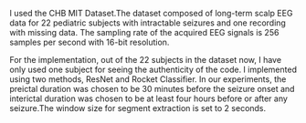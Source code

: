  I used the CHB MIT Dataset.The dataset composed of long-term scalp EEG data for 22 pediatric subjects with intractable seizures and one recording with missing data. The sampling rate of the acquired EEG signals is 256 samples per second with 16-bit resolution.

For the implementation, out of the 22 subjects in the dataset now, I have only used one subject for seeing the authenticity of the code.
I implemented using two methods, ResNet and Rocket Classifier. In our experiments, the preictal duration was chosen to be 30 minutes before the seizure onset and interictal duration was chosen to be at least four hours before or after any seizure.The window size for segment extraction is set to 2 seconds.

